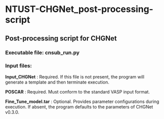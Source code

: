 # NTUST-CHGNet_post-processing-script
## Post-processing script for CHGNet

### Executable file: cnsub_run.py
### Input files:
**Input_CHGNet** : Required. If this file is not present, the program will generate a template and then terminate execution.

**POSCAR** : Required. Must conform to the standard VASP input format.

**Fine_Tune_model.tar** : Optional. Provides parameter configurations during execution. If absent, the program defaults to the parameters of CHGNet v0.3.0.
